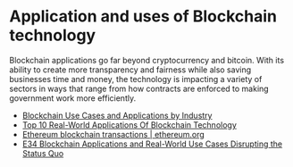 # Application and uses of Blockchain technology

Blockchain applications go far beyond cryptocurrency and bitcoin. With its ability to create more transparency and fairness while also saving businesses time and money, the technology is impacting a variety of sectors in ways that range from how contracts are enforced to making government work more efficiently.

- [Blockchain Use Cases and Applications by Industry](https://consensys.net/blockchain-use-cases/)
- [Top 10 Real-World Applications Of Blockchain Technology](https://www.blockchain-council.org/blockchain/top-10-real-world-applications-of-blockchain-technology/)
- [Ethereum blockchain transactions | ethereum.org](https://ethereum.org/en/developers/docs/transactions/)
- [E34 Blockchain Applications and Real-World Use Cases Disrupting the Status Quo](https://builtin.com/blockchain/blockchain-applications)
